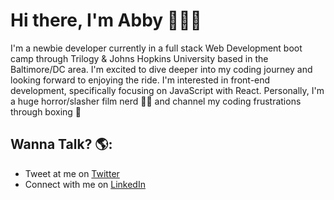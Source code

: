 # Hi there, I'm Abby 👩🏻‍💻

I'm a newbie developer currently in a full stack Web Development boot camp through Trilogy & Johns Hopkins University based in the Baltimore/DC area. I'm excited to dive deeper into my coding journey and looking forward to enjoying the ride. I'm interested in front-end development, specifically focusing on JavaScript with React. Personally, I'm a huge horror/slasher film nerd 🔪👻 and channel my coding frustrations through boxing 🥊 



## Wanna Talk? 🌎:

- Tweet at me on <a href="https://twitter.com/ablizben">Twitter</a> 
- Connect with me on <a href="https://www.linkedin.com/in/abigail-benjamin-b1a881154/">LinkedIn</a>


